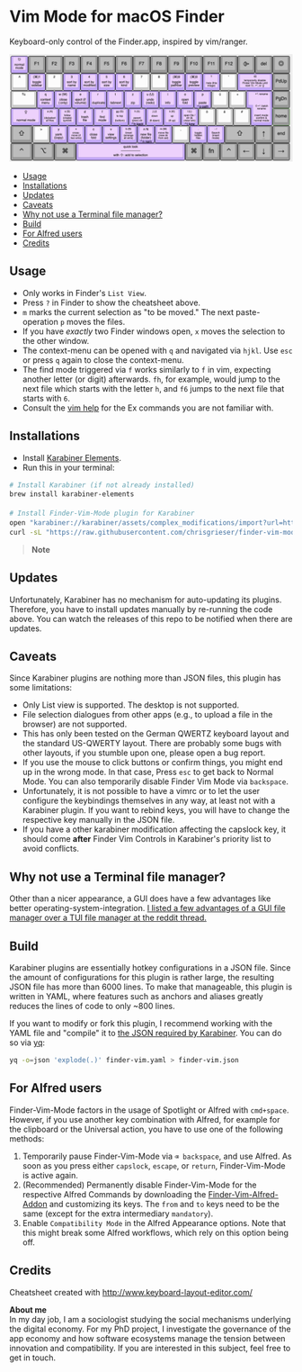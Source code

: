 # Vim Mode for macOS Finder
Keyboard-only control of the Finder.app, inspired by vim/ranger. 

![finder-vim-cheatsheet](./finder-vim-cheatsheet.png)

<!--toc:start-->
- [Usage](#usage)
- [Installations](#installations)
- [Updates](#updates)
- [Caveats](#caveats)
- [Why not use a Terminal file manager?](#why-not-use-a-terminal-file-manager)
- [Build](#build)
- [For Alfred users](#for-alfred-users)
- [Credits](#credits)
<!--toc:end-->

## Usage
- Only works in Finder's `List View`.
- Press `?` in Finder to show the cheatsheet above.
- `m` marks the current selection as "to be moved." The next paste-operation `p` moves the files.
- If you have *exactly* two Finder windows open, `x` moves the selection to the other window.
- The context-menu can be opened with `q` and navigated via `hjkl`. Use `esc` or press `q` again to close the context-menu.
- The find mode triggered via `f` works similarly to `f` in vim, expecting another letter (or digit) afterwards. `fh`, for example, would jump to the next file which starts with the letter `h`, and `f6` jumps to the next file that starts with `6`.
- Consult the [vim help](https://vimhelp.org/) for the Ex commands you are not familiar with.

## Installations
- Install [Karabiner Elements](https://karabiner-elements.pqrs.org/).
- Run this in your terminal:

```bash
# Install Karabiner (if not already installed)
brew install karabiner-elements

# Install Finder-Vim-Mode plugin for Karabiner
open "karabiner://karabiner/assets/complex_modifications/import?url=https://github.com/chrisgrieser/finder-vim-mode/releases/latest/download/finder-vim.json"
curl -sL "https://raw.githubusercontent.com/chrisgrieser/finder-vim-mode/main/finder-vim-cheatsheet.png" -o "$HOME/.config/karabiner/assets/finder-vim-mode-cheatsheet.png"
```

> __Note__  

## Updates
Unfortunately, Karabiner has no mechanism for auto-updating its plugins. Therefore, you have to install updates manually by re-running the code above. You can watch the releases of this repo to be notified when there are updates.

## Caveats
Since Karabiner plugins are nothing more than JSON files, this plugin has some limitations:
- Only List view is supported. The desktop is not supported.
- File selection dialogues from other apps (e.g., to upload a file in the browser) are not supported.
- This has only been tested on the German QWERTZ keyboard layout and the standard US-QWERTY layout. There are probably some bugs with other layouts, if you stumble upon one, please open a bug report.
- If you use the mouse to click buttons or confirm things, you might end up in the wrong mode. In that case, Press `esc` to get back to Normal Mode. You can also temporarily disable Finder Vim Mode via `backspace`.
- Unfortunately, it is not possible to have a vimrc or to let the user configure the keybindings themselves in any way, at least not with a Karabiner plugin. If you want to rebind keys, you will have to change the respective key manually in the JSON file.
- If you have a other karabiner modification affecting the capslock key, it should come __after__ Finder Vim Controls in Karabiner's priority list to avoid conflicts.

## Why not use a Terminal file manager?
Other than a nicer appearance, a GUI does have a few advantages like better operating-system-integration. [I listed a few advantages of a GUI file manager over a TUI file manager at the reddit thread.](https://www.reddit.com/r/vim/comments/zkwk5x/comment/j07b7ak/?utm_source=share&utm_medium=web2x&context=3)

## Build
Karabiner plugins are essentially hotkey configurations in a JSON file. Since the amount of configurations for this plugin is rather large, the resulting JSON file has more than 6000 lines. To make that manageable, this plugin is written in YAML, where features such as anchors and aliases greatly reduces the lines of code to only ~800 lines.

If you want to modify or fork this plugin, I recommend working with the YAML file and "compile" it to [the JSON required by Karabiner](https://karabiner-elements.pqrs.org/docs/json/complex-modifications-manipulator-definition/). You can do so via [yq](https://github.com/mikefarah/yq):

```bash
yq -o=json 'explode(.)' finder-vim.yaml > finder-vim.json
```

## For Alfred users
Finder-Vim-Mode factors in the usage of Spotlight or Alfred with `cmd+space`. However, if you use another key combination with Alfred, for example for the clipboard or the Universal action, you have to use one of the following methods:

1. Temporarily pause Finder-Vim-Mode via `⌫ backspace`, and use Alfred. As soon as you press either `capslock`, `escape`, or `return`, Finder-Vim-Mode is active again.
2. (Recommended) Permanently disable Finder-Vim-Mode for the respective Alfred Commands by downloading the [Finder-Vim-Alfred-Addon](./finder-vim-alfred-addon.json) and customizing its keys. The `from` and `to` keys need to be the same (except for the extra intermediary `mandatory`).
3. Enable `Compatibility Mode` in the Alfred Appearance options. Note that this might break some Alfred workflows, which rely on this option being off.

<!-- vale Google.FirstPerson = NO -->
## Credits
Cheatsheet created with <http://www.keyboard-layout-editor.com/>

__About me__  
In my day job, I am a sociologist studying the social mechanisms underlying the digital economy. For my PhD project, I investigate the governance of the app economy and how software ecosystems manage the tension between innovation and compatibility. If you are interested in this subject, feel free to get in touch.
